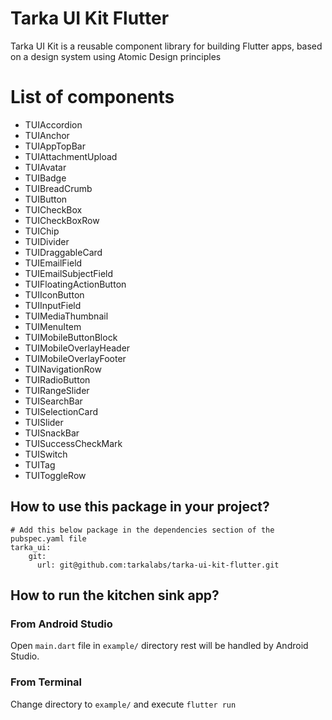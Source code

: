<!--
This README describes the package. If you publish this package to pub.dev,
this README's contents appear on the landing page for your package.

For information about how to write a good package README, see the guide for
[writing package pages](https://dart.dev/guides/libraries/writing-package-pages).

For general information about developing packages, see the Dart guide for
[creating packages](https://dart.dev/guides/libraries/create-library-packages)
and the Flutter guide for
[developing packages and plugins](https://flutter.dev/developing-packages).
-->

# Tarka UI Kit Flutter
Tarka UI Kit is a reusable component library for building Flutter apps, based on a design system using Atomic Design principles

# List of components
- TUIAccordion
- TUIAnchor
- TUIAppTopBar
- TUIAttachmentUpload
- TUIAvatar
- TUIBadge
- TUIBreadCrumb
- TUIButton
- TUICheckBox
- TUICheckBoxRow
- TUIChip
- TUIDivider
- TUIDraggableCard
- TUIEmailField
- TUIEmailSubjectField
- TUIFloatingActionButton
- TUIIconButton
- TUIInputField
- TUIMediaThumbnail
- TUIMenuItem
- TUIMobileButtonBlock
- TUIMobileOverlayHeader
- TUIMobileOverlayFooter
- TUINavigationRow
- TUIRadioButton
- TUIRangeSlider
- TUISearchBar
- TUISelectionCard
- TUISlider
- TUISnackBar
- TUISuccessCheckMark
- TUISwitch
- TUITag
- TUIToggleRow


## How to use this package in your project?  

```
# Add this below package in the dependencies section of the pubspec.yaml file
tarka_ui:
    git:
      url: git@github.com:tarkalabs/tarka-ui-kit-flutter.git
```

## How to run the kitchen sink app?

### From Android Studio

Open `main.dart` file in `example/` directory rest will be handled by Android Studio.

### From Terminal

Change directory to `example/` and execute `flutter run`
